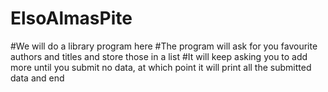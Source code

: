 # ElsoAlmasPite

#We will do a library program here
#The program will ask for you favourite authors and titles and store those in a list
#It will keep asking you to add more until you submit no data, at which point it will print all the submitted data and end
